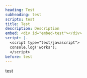 ```yaml
---
heading: Test
subheading: test
scripts: test
title: Test
description: Description
embed: <div id="embed-test"></div>
script: |-
  <script type="text/javascript">
  console.log('works');
  </script>
before: test
---
```

test